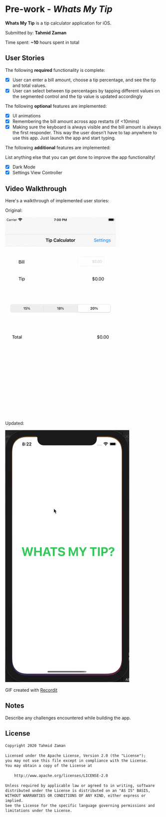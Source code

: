 # Pre-work - *Whats My Tip*

**Whats My Tip** is a tip calculator application for iOS.

Submitted by: **Tahmid Zaman**

Time spent: **~10** hours spent in total

## User Stories

The following **required** functionality is complete:

* [x] User can enter a bill amount, choose a tip percentage, and see the tip and total values.
* [x] User can select between tip percentages by tapping different values on the segmented control and the tip value is updated accordingly

The following **optional** features are implemented:

* [x] UI animations
* [x] Remembering the bill amount across app restarts (if <10mins)
* [x] Making sure the keyboard is always visible and the bill amount is always the first responder. This way the user doesn't have to tap anywhere to use this app. Just launch the app and start typing.
<!-- * [ ] Using locale-specific currency and currency thousands separators. -->

The following **additional** features are implemented:

List anything else that you can get done to improve the app functionality!
* [x] Dark Mode
* [x] Settings View Controller

## Video Walkthrough

Here's a walkthrough of implemented user stories:

Original:

![Image Walkthrough](./images/original.gif)

Updated: 

![Image Walkthrough](./images/2ndUpdate.gif)

GIF created with [Recordit](https://recordit.co/)

## Notes

Describe any challenges encountered while building the app.

 

## License

    Copyright 2020 Tahmid Zaman

    Licensed under the Apache License, Version 2.0 (the "License");
    you may not use this file except in compliance with the License.
    You may obtain a copy of the License at

        http://www.apache.org/licenses/LICENSE-2.0

    Unless required by applicable law or agreed to in writing, software
    distributed under the License is distributed on an "AS IS" BASIS,
    WITHOUT WARRANTIES OR CONDITIONS OF ANY KIND, either express or implied.
    See the License for the specific language governing permissions and
    limitations under the License.
